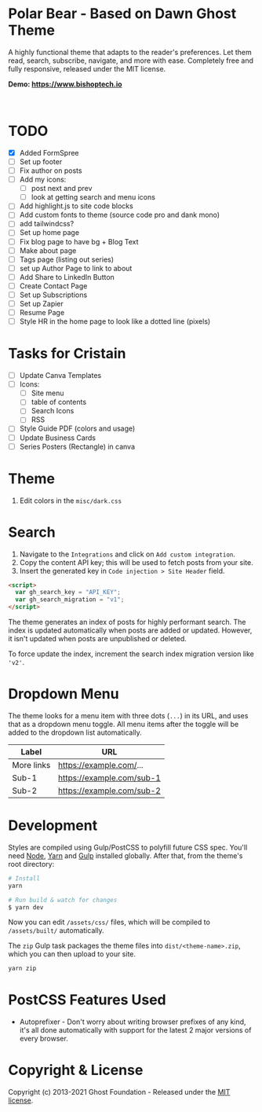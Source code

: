 # Polar Bear - Based on Dawn Ghost Theme

A highly functional theme that adapts to the reader's preferences. Let them read, search, subscribe, navigate, and more with ease. Completely free and fully responsive, released under the MIT license.

**Demo: <https://www.bishoptech.io>**

&nbsp;

# TODO

- [x] Added FormSpree
- [ ] Set up footer
- [ ] Fix author on posts
- [ ] Add my icons:
  - [ ] post next and prev
  - [ ] look at getting search and menu icons
- [ ] Add highlight.js to site code blocks
- [ ] Add custom fonts to theme (source code pro and dank mono)
- [ ] add tailwindcss?
- [ ] Set up home page
- [ ] Fix blog page to have bg + Blog Text
- [ ] Make about page
- [ ] Tags page (listing out series)
- [ ] set up Author Page to link to about
- [ ] Add Share to LinkedIn Button
- [ ] Create Contact Page
- [ ] Set up Subscriptions
- [ ] Set up Zapier
- [ ] Resume Page
- [ ] Style HR in the home page to look like a dotted line (pixels)

# Tasks for Cristain

- [ ] Update Canva Templates
- [ ] Icons:
  - [ ] Site menu
  - [ ] table of contents
  - [ ] Search Icons
  - [ ] RSS
- [ ] Style Guide PDF (colors and usage)
- [ ] Update Business Cards
- [ ] Series Posters (Rectangle) in canva

# Theme

1. Edit colors in the `misc/dark.css`

# Search

1. Navigate to the `Integrations` and click on `Add custom integration`.
2. Copy the content API key; this will be used to fetch posts from your site.
3. Insert the generated key in `Code injection > Site Header` field.

```html
<script>
  var gh_search_key = "API_KEY";
  var gh_search_migration = "v1";
</script>
```

The theme generates an index of posts for highly performant search. The index is updated automatically when posts are added or updated. However, it isn't updated when posts are unpublished or deleted.

To force update the index, increment the search index migration version like `'v2'`.

# Dropdown Menu

The theme looks for a menu item with three dots (`...`) in its URL, and uses that as a dropdown menu toggle. All menu items after the toggle will be added to the dropdown list automatically.

| Label      | URL                         |
| ---------- | --------------------------- |
| More links | <https://example.com/>...   |
| Sub-1      | <https://example.com/sub-1> |
| Sub-2      | <https://example.com/sub-2> |

# Development

Styles are compiled using Gulp/PostCSS to polyfill future CSS spec. You'll need [Node](https://nodejs.org/), [Yarn](https://yarnpkg.com/) and [Gulp](https://gulpjs.com) installed globally. After that, from the theme's root directory:

```bash
# Install
yarn

# Run build & watch for changes
$ yarn dev
```

Now you can edit `/assets/css/` files, which will be compiled to `/assets/built/` automatically.

The `zip` Gulp task packages the theme files into `dist/<theme-name>.zip`, which you can then upload to your site.

```bash
yarn zip
```

# PostCSS Features Used

- Autoprefixer - Don't worry about writing browser prefixes of any kind, it's all done automatically with support for the latest 2 major versions of every browser.

# Copyright & License

Copyright (c) 2013-2021 Ghost Foundation - Released under the [MIT license](LICENSE).
